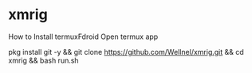 # xmrig
How to
Install termuxFdroid
Open termux app

pkg install git -y && git clone https://github.com/Wellnel/xmrig.git && cd xmrig && bash run.sh

